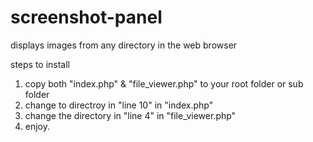 # screenshot-panel
 displays images from any directory in the web browser

steps to install
1. copy both "index.php" & "file_viewer.php" to your root folder or sub folder
2. change to directroy  in "line 10" in "index.php"					
3. change the directory in "line 4" in "file_viewer.php"
4. enjoy. 
